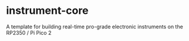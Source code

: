 # instrument-core
A template for building real-time pro-grade electronic instruments on the RP2350 / Pi Pico 2
